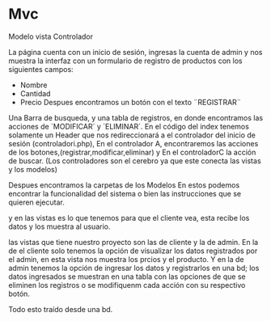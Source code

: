 # Mvc
Modelo vista Controlador

La página cuenta con un inicio de sesión, ingresas la cuenta de admin y nos muestra la interfaz con un formulario de registro de productos con los siguientes campos: 
* Nombre
* Cantidad
* Precio
Despues encontramos un botón con el texto ¨REGISTRAR¨

Una Barra de busqueda, y una tabla de registros, en donde encontramos las acciones de ´MODIFICAR´ y ´ELIMINAR´.
En el código del index tenemos solamente un Header que nos redireccionará a el controlador del inicio de sesión (controladori.php),
En el controlador A, encontraremos las acciones de los botones,(registrar,modificar,eliminar) y En el controladorC la acción de buscar.
(Los controladores son el cerebro ya que este conecta las vistas y los modelos)

Despues encontramos la carpetas de los Modelos
En estos podemos encontrar la funcionalidad del sistema o bien las instrucciones que se quieren ejecutar.

y en las vistas es lo que tenemos para que el cliente vea, esta recibe los datos y los muestra al usuario.

las vistas que tiene nuestro proyecto son las de cliente y la de admin.
En la de el cliente solo tenemos la opción de visualizar los datos registrados por el admin, en esta vista nos muestra  los prcios y el producto.
Y en la de admin tenemos la opción de ingresar los datos y registrarlos en una bd;
los datos ingresados se muestran en una tabla con las opciones de que se eliminen los registros o se modifiquenm cada acción con su respectivo botón.

Todo esto traído desde una bd.
